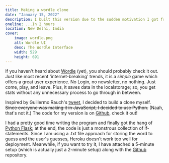 ```yaml
---
title: Making a wordle clone
date: "January 15, 2022"
description: I built this version due to the sudden motivation I got from a similar project. It ended up working out!
oneline: ...In 2 hours
location: New Delhi, India
cover:
    image: wordle.png
    alt: Wordle UI
    desc: The Wordle Interface
    width: 529
    height: 691
---
```


<!-- ![Wordle UI](/images/posts/wordle.png)
_The Wordle Interface_ -->

If you haven't heard about [Wordle](https://www.powerlanguage.co.uk/wordle/) (yet), you should probably check it out. Just like most recent 'internet-breaking' trends, it is a _simple_ game which offers a great user experience. No Login, no newsletter, no nothing. Just come, play, and leave. Plus, it saves data in the localstorage; so, you get stats without any unnecessary process to go through in between.

Inspired by Guillermo Rauch's [tweet](https://twitter.com/rauchg/status/1480269182021226496), I decided to build a clone myself. ~~Since everyone was making it in JavaScript, I decided to use Python.~~ (Naah, that's not it.) The code for my version is on [Github](https://github.com/achintyajha/wordle), check it out!

I had a pretty good time writing the program and finally got the hang of [Python Flask](https://flask.palletsprojects.com/en/2.0.x/); at the end, the code is just a monstrous collection of if-statements. Since I am using a .txt file approach for storing the word to guess and the user's guesses, Heroku doesn't work too well for deployment. Meanwhile, if you want to try it, I have attached a 5-minute setup (which is actually just a 2-minute setup) along with the [Github](https://github.com/achintyajha/wordle) repository.
